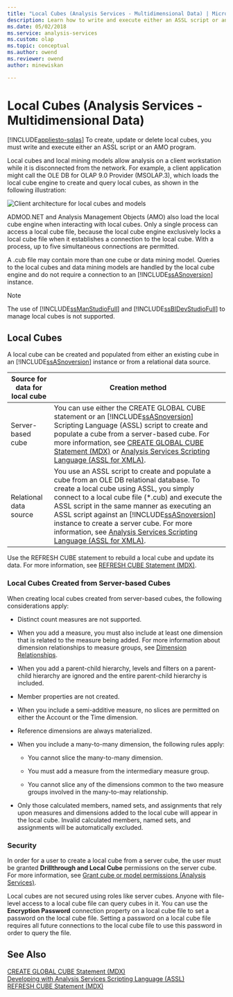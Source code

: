 ```yaml
---
title: "Local Cubes (Analysis Services - Multidimensional Data) | Microsoft Docs"
description: Learn how to write and execute either an ASSL script or an AMO program so you can create, update or delete local cubes.
ms.date: 05/02/2018
ms.service: analysis-services
ms.custom: olap
ms.topic: conceptual
ms.author: owend
ms.reviewer: owend
author: minewiskan

---
```

# Local Cubes (Analysis Services - Multidimensional Data)
[!INCLUDE[appliesto-sqlas](../../includes/appliesto-sqlas.md)]
  To create, update or delete local cubes, you must write and execute either an ASSL script or an AMO program.  
  
 Local cubes and local mining models allow analysis on a client workstation while it is disconnected from the network. For example, a client application might call the OLE DB for OLAP 9.0 Provider (MSOLAP.3), which loads the local cube engine to create and query local cubes, as shown in the following illustration:  
  
 ![Client architecture for local cubes and models](../../../analysis-services/multidimensional-models/olap-physical/media/as-localcubearch9.png "Client architecture for local cubes and models")  
  
 ADMOD.NET and Analysis Management Objects (AMO) also load the local cube engine when interacting with local cubes. Only a single process can access a local cube file, because the local cube engine exclusively locks a local cube file when it establishes a connection to the local cube. With a process, up to five simultaneous connections are permitted.  
  
 A .cub file may contain more than one cube or data mining model. Queries to the local cubes and data mining models are handled by the local cube engine and do not require a connection to an [!INCLUDE[ssASnoversion](../../includes/ssasnoversion-md.md)] instance.  
  
> [!NOTE]  
>  The use of [!INCLUDE[ssManStudioFull](../../includes/ssmanstudiofull-md.md)] and [!INCLUDE[ssBIDevStudioFull](../../includes/ssbidevstudiofull-md.md)] to manage local cubes is not supported.  
  
## Local Cubes  
 A local cube can be created and populated from either an existing cube in an [!INCLUDE[ssASnoversion](../../includes/ssasnoversion-md.md)] instance or from a relational data source.  
  
|Source for data for local cube|Creation method|  
|------------------------------------|---------------------|  
|Server-based cube|You can use either the CREATE GLOBAL CUBE statement or an [!INCLUDE[ssASnoversion](../../includes/ssasnoversion-md.md)] Scripting Language (ASSL) script to create and populate a cube from a server-based cube. For more information, see [CREATE GLOBAL CUBE Statement  &#40;MDX&#41;](/sql/mdx/mdx-data-definition-create-global-cube) or [Analysis Services Scripting Language &#40;ASSL for XMLA&#41;](../../assl/analysis-services-scripting-language-assl-for-xmla.md).|  
|Relational data source|You use an ASSL script to create and populate a cube from an OLE DB relational database. To create a local cube using ASSL, you simply connect to a local cube file (*.cub) and execute the ASSL script in the same manner as executing an ASSL script against an [!INCLUDE[ssASnoversion](../../includes/ssasnoversion-md.md)] instance to create a server cube. For more information, see [Analysis Services Scripting Language &#40;ASSL for XMLA&#41;](../../assl/analysis-services-scripting-language-assl-for-xmla.md).|  
  
 Use the REFRESH CUBE statement to rebuild a local cube and update its data. For more information, see [REFRESH CUBE Statement &#40;MDX&#41;](/sql/mdx/mdx-data-definition-refresh-cube).  
  
### Local Cubes Created from Server-based Cubes  
 When creating local cubes created from server-based cubes, the following considerations apply:  
  
-   Distinct count measures are not supported.  
  
-   When you add a measure, you must also include at least one dimension that is related to the measure being added. For more information about dimension relationships to measure groups, see [Dimension Relationships](../../../analysis-services/multidimensional-models-olap-logical-cube-objects/dimension-relationships.md).  
  
-   When you add a parent-child hierarchy, levels and filters on a parent-child hierarchy are ignored and the entire parent-child hierarchy is included.  
  
-   Member properties are not created.  
  
-   When you include a semi-additive measure, no slices are permitted on either the Account or the Time dimension.  
  
-   Reference dimensions are always materialized.  
  
-   When you include a many-to-many dimension, the following rules apply:  
  
    -   You cannot slice the many-to-many dimension.  
  
    -   You must add a measure from the intermediary measure group.  
  
    -   You cannot slice any of the dimensions common to the two measure groups involved in the many-to-may relationship.  
  
-   Only those calculated members, named sets, and assignments that rely upon measures and dimensions added to the local cube will appear in the local cube. Invalid calculated members, named sets, and assignments will be automatically excluded.  
  
### Security  
 In order for a user to create a local cube from a server cube, the user must be granted **Drillthrough and Local Cube** permissions on the server cube. For more information, see [Grant cube or model permissions &#40;Analysis Services&#41;](../../../analysis-services/multidimensional-models/grant-cube-or-model-permissions-analysis-services.md).  
  
 Local cubes are not secured using roles like server cubes. Anyone with file-level access to a local cube file can query cubes in it. You can use the **Encryption Password** connection property on a local cube file to set a password on the local cube file. Setting a password on a local cube file requires all future connections to the local cube file to use this password in order to query the file.  
  
## See Also  
 [CREATE GLOBAL CUBE Statement  &#40;MDX&#41;](/sql/mdx/mdx-data-definition-create-global-cube)   
 [Developing with Analysis Services Scripting Language &#40;ASSL&#41;](../../../analysis-services/multidimensional-models/scripting-language-assl/developing-with-analysis-services-scripting-language-assl.md)   
 [REFRESH CUBE Statement &#40;MDX&#41;](/sql/mdx/mdx-data-definition-refresh-cube)  
  
